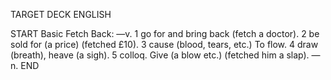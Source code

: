TARGET DECK
ENGLISH

START
Basic
Fetch
Back: —v. 1 go for and bring back (fetch a doctor). 2 be sold for (a price) (fetched £10). 3 cause (blood, tears, etc.) To flow. 4 draw (breath), heave (a sigh). 5 colloq. Give (a blow etc.) (fetched him a slap). —n.
END
